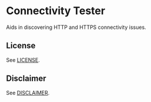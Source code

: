 # Connectivity Tester
Aids in discovering HTTP and HTTPS connectivity issues.

## License
See [LICENSE](./LICENSE.md).

## Disclaimer
See [DISCLAIMER](./DISCLAIMER.md).